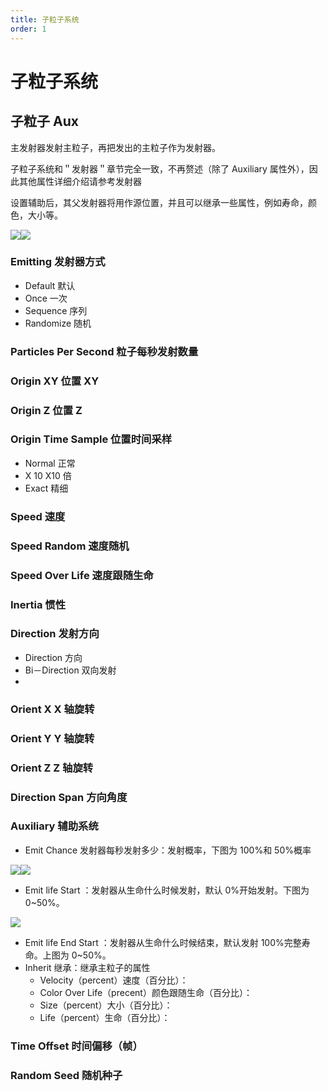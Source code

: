 ```yaml
---
title: 子粒子系统
order: 1
---
```


# 子粒子系统

## 子粒子 Aux

主发射器发射主粒子，再把发出的主粒子作为发射器。

子粒子系统和＂发射器＂章节完全一致，不再赘述（除了 Auxiliary 属性外），因此其他属性详细介绍请参考发射器

设置辅助后，其父发射器将用作源位置，并且可以继承一些属性，例如寿命，颜色，大小等。

![](http://cdn.yuelili.com/202020111359-O.png)![](http://cdn.yuelili.com/202020111359-5.png)

### Emitting 发射器方式

- Default 默认
- Once 一次
- Sequence 序列
- Randomize 随机

### Particles Per Second 粒子每秒发射数量

### Origin XY 位置 XY

### Origin Z 位置 Z

### Origin Time Sample 位置时间采样

- Normal 正常
- X 10 X10 倍
- Exact 精细

### Speed 速度

### Speed Random 速度随机

### Speed Over Life 速度跟随生命

### Inertia 惯性

### Direction 发射方向

- Direction 方向
- Bi－Direction 双向发射
-

### Orient X X 轴旋转

### Orient Y Y 轴旋转

### Orient Z Z 轴旋转

### Direction Span 方向角度

### Auxiliary 辅助系统

- Emit Chance 发射器每秒发射多少：发射概率，下图为 100%和 50%概率

![](http://cdn.yuelili.com/202020140100-X.png)![](http://cdn.yuelili.com/202020140102-d.png)

- Emit life Start ：发射器从生命什么时候发射，默认 0%开始发射。下图为 0~50%。

![](http://cdn.yuelili.com/202020140108-B.png)

- Emit life End Start ：发射器从生命什么时候结束，默认发射 100%完整寿命。上图为 0~50%。
- Inherit 继承：继承主粒子的属性
  - Velocity（percent）速度（百分比）：
  - Color Over Life（precent）颜色跟随生命（百分比）：
  - Size（percent）大小（百分比）：
  - Life（percent）生命（百分比）：

### Time Offset 时间偏移（帧）

### Random Seed 随机种子
